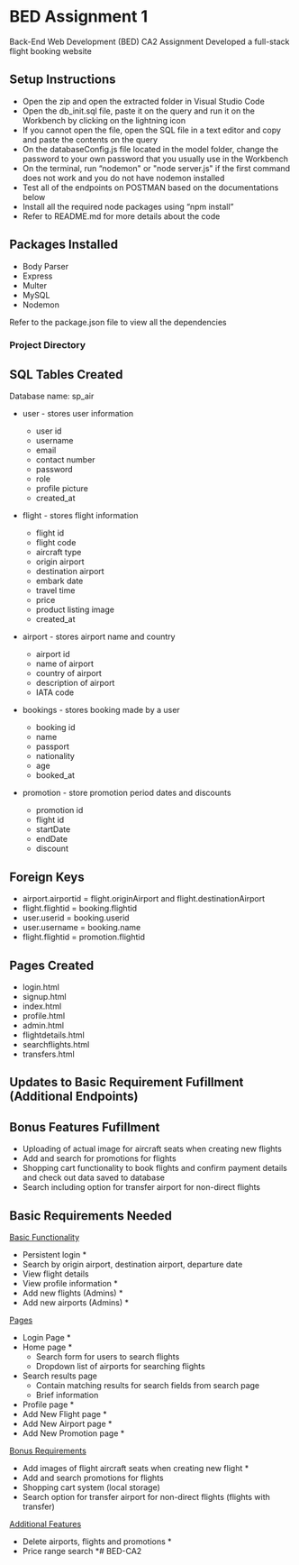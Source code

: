 # BED Assignment 1

Back-End Web Development (BED) CA2 Assignment
Developed a full-stack flight booking website

## Setup Instructions
- Open the zip and open the extracted folder in Visual Studio Code
-	Open the db_init.sql file, paste it on the query and run it on the Workbench by clicking on the lightning icon
  - If you cannot open the file, open the SQL file in a text editor and copy and paste the contents on the query
-	On the databaseConfig.js file located in the model folder, change the password to your own password that you usually use in the Workbench
-	On the terminal, run “nodemon" or "node server.js" if the first command does not work and you do not have nodemon installed
-	Test all of the endpoints on POSTMAN based on the documentations below
-	Install all the required node packages using “npm install”
-	Refer to README.md for more details about the code

## Packages Installed
- Body Parser
- Express
- Multer
- MySQL
- Nodemon

Refer to the package.json file to view all the dependencies

### Project Directory


## SQL Tables Created
Database name: sp_air

- user - stores user information
  - user id
  - username
  - email
  - contact number
  - password
  - role
  - profile picture
  - created_at

- flight - stores flight information
  - flight id 
  - flight code
  - aircraft type
  - origin airport
  - destination airport
  - embark date
  - travel time
  - price
  - product listing image
  - created_at

- airport - stores airport name and country
  - airport id
  - name of airport
  - country of airport
  - description of airport
  - IATA code

- bookings - stores booking made by a user
  - booking id
  - name
  - passport
  - nationality
  - age
  - booked_at

- promotion - store promotion period dates and discounts
  - promotion id
  - flight id
  - startDate
  - endDate
  - discount

## Foreign Keys
- airport.airportid = flight.originAirport and flight.destinationAirport
- flight.flightid = booking.flightid
- user.userid = booking.userid
- user.username = booking.name
- flight.flightid = promotion.flightid

## Pages Created
- login.html
- signup.html
- index.html
- profile.html
- admin.html
- flightdetails.html
- searchflights.html
- transfers.html

## Updates to Basic Requirement Fufillment (Additional Endpoints)

## Bonus Features Fufillment
- Uploading of actual image for aircraft seats when creating new flights
- Add and search for promotions for flights
- Shopping cart functionality to book flights and confirm payment details and check out data saved to database
- Search including option for transfer airport for non-direct flights

## Basic Requirements Needed
<u>Basic Functionality</u>
- Persistent login *
- Search by origin airport, destination airport, departure date
- View flight details
- View profile information *
- Add new flights (Admins) *
- Add new airports (Admins) *

<u>Pages</u>
- Login Page *
- Home page *
  - Search form for users to search flights
  - Dropdown list of airports for searching flights
- Search results page
  - Contain matching results for search fields from search page
  - Brief information
- Profile page *
- Add New Flight page *
- Add New Airport page *
- Add New Promotion page *

<u>Bonus Requirements</u>
- Add images of flight aircraft seats when creating new flight *
- Add and search promotions for flights 
- Shopping cart system (local storage)
- Search option for transfer airport for non-direct flights (flights with transfer)

<u>Additional Features</u>
- Delete airports, flights and promotions *
- Price range search *#   B E D - C A 2  
 
